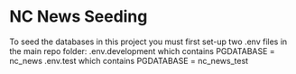 # NC News Seeding

To seed the databases in this project you must first set-up two .env files in the main repo folder:
.env.development    which contains PGDATABASE = nc_news
.env.test           which contains PGDATABASE = nc_news_test